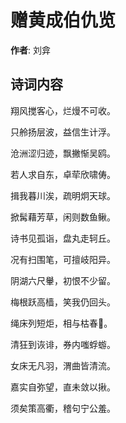 # 赠黄成伯仇览

**作者**: 刘弇

## 诗词内容

翔风搅客心，烂熳不可收。

只舲扬层波，益信生计浮。

沧洲涩归迹，飘撇惭吴鸥。

若人求自东，卓荦欣啸俦。

揖我暮川涘，疏明炯天球。

掀髯藉芳草，闲则数鱼鳅。

诗书见孤诣，盘丸走轲丘。

况有扫围笔，可擅岐阳异。

阴湖六尺轝，初恨不少留。

梅根跃高樯，笑我仍回头。

绳床列短炬，相与枯春𫇴。

清狂到诙诽，券内嗤蜉蝣。

女床无凡羽，渭曲皆清流。

嘉实自弥望，直未敛以揪。

须矣策高衢，稽句宁公羞。

